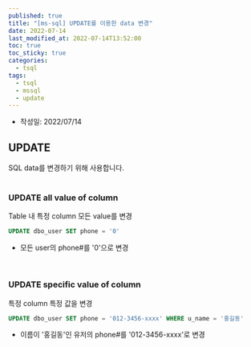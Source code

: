 ```yaml
---
published: true
title: "[ms-sql] UPDATE를 이용한 data 변경"
date: 2022-07-14
last_modified_at: 2022-07-14T13:52:00
toc: true
toc_sticky: true
categories:
  - tsql
tags:
  - tsql
  - mssql
  - update
---
```


* 작성일: 2022/07/14

## UPDATE
SQL data를 변경하기 위해 사용합니다. <br><br>

### UPDATE all value of column
Table 내 특정 column 모든 value를 변경

```sql
UPDATE dbo_user SET phone = '0'
```

* 모든 user의 phone#를 '0'으로 변경

<br>

### UPDATE specific value of column
특정 column 특정 값을 변경

```sql
UPDATE dbo_user SET phone = '012-3456-xxxx' WHERE u_name = '홍길동'
```

* 이름이 '홍길동'인 유저의 phone#를 '012-3456-xxxx'로 변경

